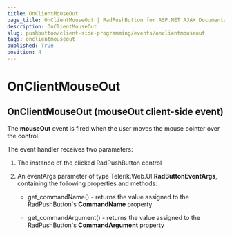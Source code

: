 ```yaml
---
title: OnClientMouseOut
page_title: OnClientMouseOut | RadPushButton for ASP.NET AJAX Documentation
description: OnClientMouseOut
slug: pushbutton/client-side-programming/events/onclientmouseout
tags: onclientmouseout
published: True
position: 4
---
```


# OnClientMouseOut

## OnClientMouseOut (mouseOut client-side event)

The **mouseOut** event is fired when the user moves the mouse pointer over the control.

The event handler receives two parameters:

1. The instance of the clicked RadPushButton control

1. An eventArgs parameter of type Telerik.Web.UI.**RadButtonEventArgs**, containing the following properties and methods:

	* get_commandName() - returns the value assigned to the RadPushButton's **CommandName** property

	* get_commandArgument() - returns the value assigned to the RadPushButton's **CommandArgument** property
